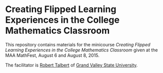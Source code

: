 # Creating Flipped Learning Experiences in the College Mathematics Classroom

This repository contains materials for the minicourse _Creating Flipped Learning Experiences in the College Mathematics Classroom_ given at the MAA MathFest, August 6 and August 8, 2015. 

The facilitator is [Robert Talbert](http://rtalbert.org) of [Grand Valley State University](http://www.gvsu.edu). 

